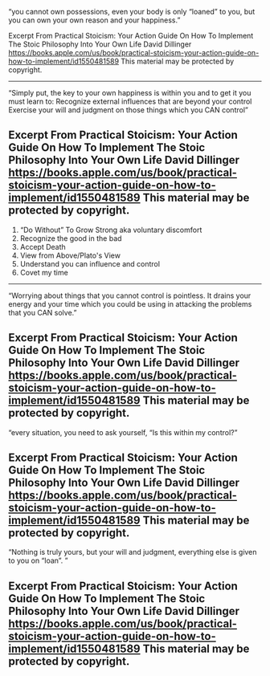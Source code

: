“you cannot own possessions, even your body is only “loaned” to you, but you can own your own reason and your happiness.”

Excerpt From
Practical Stoicism: Your Action Guide On How To Implement The Stoic Philosophy Into Your Own Life
David Dillinger
https://books.apple.com/us/book/practical-stoicism-your-action-guide-on-how-to-implement/id1550481589
This material may be protected by copyright.

---
“Simply put, the key to your own happiness is within you and to get it you must learn to:
Recognize external influences that are beyond your control
Exercise your will and judgment on those things which you CAN control”

Excerpt From
Practical Stoicism: Your Action Guide On How To Implement The Stoic Philosophy Into Your Own Life
David Dillinger
https://books.apple.com/us/book/practical-stoicism-your-action-guide-on-how-to-implement/id1550481589
This material may be protected by copyright.
---
1. “Do Without” To Grow Strong aka voluntary discomfort 
2. Recognize the good in the bad 
3. Accept Death
4. View from Above/Plato's View
5. Understand you can influence and control
6. Covet my time 
---
“Worrying about things that you cannot control is pointless. It drains your energy and your time which you could be using in attacking the problems that you CAN solve.”

Excerpt From
Practical Stoicism: Your Action Guide On How To Implement The Stoic Philosophy Into Your Own Life
David Dillinger
https://books.apple.com/us/book/practical-stoicism-your-action-guide-on-how-to-implement/id1550481589
This material may be protected by copyright.
---

“every situation, you need to ask yourself, “Is this within my control?”

Excerpt From
Practical Stoicism: Your Action Guide On How To Implement The Stoic Philosophy Into Your Own Life
David Dillinger
https://books.apple.com/us/book/practical-stoicism-your-action-guide-on-how-to-implement/id1550481589
This material may be protected by copyright.
---
“Nothing is truly yours, but your will and judgment, everything else is given to you on “loan”. ”

Excerpt From
Practical Stoicism: Your Action Guide On How To Implement The Stoic Philosophy Into Your Own Life
David Dillinger
https://books.apple.com/us/book/practical-stoicism-your-action-guide-on-how-to-implement/id1550481589
This material may be protected by copyright.
---

